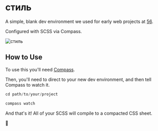 # стиль

A simple, blank dev environment we used for early web projects at [56](http://56.digital).

Configured with SCSS via Compass.

![стиль](https://raw.githubusercontent.com/Fifty6/YOU-AND-I-ARE-THE-SAME/master/assets/you-and-i-are-the-same.png "стиль")

## How to Use

To use this you'll need [Compass](http://compass-style.org/).

Then, you'll need to direct to your new dev environment, and then tell Compass to watch it.

```python
cd path/to/your/project

compass watch
```

And that's it! All of your SCSS will compile to a compacted CSS sheet.

:leaves:
